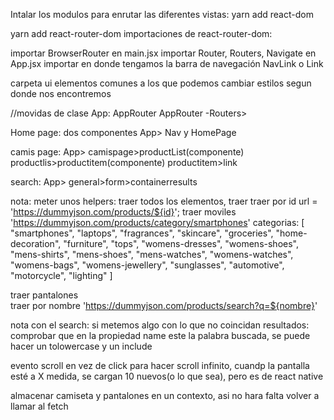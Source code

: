 Intalar los modulos para enrutar las diferentes vistas:
yarn add react-dom

yarn add react-router-dom
importaciones de react-router-dom:

importar BrowserRouter en main.jsx
importar Router, Routers, Navigate en App.jsx
importar  en donde tengamos la barra de navegación NavLink o Link 



carpeta ui elementos comunes a los que podemos cambiar estilos segun donde nos encontremos

//movidas de clase
App: AppRouter
AppRouter -Routers>

Home page: dos componentes
App> Nav y HomePage

camis page: 
App>
camispage>productList(componente)
productlis>productitem(componente)
productitem>link 

search:
App>
general>form>containerresults


nota: meter unos helpers:
traer todos los elementos, traer traer por id   url = 'https://dummyjson.com/products/${id}';
traer moviles   'https://dummyjson.com/products/category/smartphones' 
categorias:
[
  "smartphones",
  "laptops",
  "fragrances",
  "skincare",
  "groceries",
  "home-decoration",
  "furniture",
  "tops",
  "womens-dresses",
  "womens-shoes",
  "mens-shirts",
  "mens-shoes",
  "mens-watches",
  "womens-watches",
  "womens-bags",
  "womens-jewellery",
  "sunglasses",
  "automotive",
  "motorcycle",
  "lighting"
]



traer pantalones    
traer por nombre    'https://dummyjson.com/products/search?q=${nombre}' 

nota con el search:
si metemos algo con lo que no coincidan resultados: 
comprobar que en la propiedad name este la palabra buscada, se puede hacer un tolowercase y un include

evento scroll en vez de click para hacer scroll infinito, cuandp la pantalla esté a X medida, se cargan 10 nuevos(o lo que sea), pero es de react native

almacenar camiseta y pantalones en un contexto, asi no hara falta volver a llamar al fetch